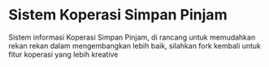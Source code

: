 # Sistem Koperasi Simpan Pinjam


Sistem informasi Koperasi Simpan Pinjam, di rancang untuk memudahkan rekan rekan dalam mengembangkan lebih baik, silahkan fork kembali untuk fitur koperasi yang lebih kreative
